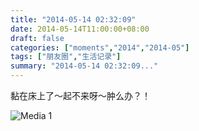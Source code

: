 ```yaml
---
title: "2014-05-14 02:32:09"
date: 2014-05-14T11:00:00+08:00
draft: false
categories: ["moments","2014","2014-05"]
tags: ["朋友圈","生活记录"]
summary: "2014-05-14 02:32:09..."
---
```


黏在床上了～起不来呀～肿么办？！

![Media 1](/Moments/photos/2014-05-14/201405140232090.jpg)

